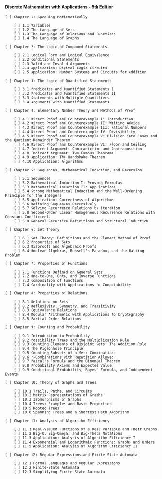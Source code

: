 #### Discrete Mathematics with Applications - 5th Edition

    [ ] Chapter 1: Speaking Mathematically
    
        [ ] 1.1 Variables
        [ ] 1.2 The Language of Sets
        [ ] 1.3 The Language of Relations and Functions
        [ ] 1.4 The Language of Graphs
        
    [ ] Chapter 2: The Logic of Compound Statements
    
        [ ] 2.1 Logical Form and Logical Equivalence
        [ ] 2.2 Conditional Statements
        [ ] 2.3 Valid and Invalid Arguments
        [ ] 2.4 Application: Digital Logic Circuits
        [ ] 2.5 Application: Number Systems and Circuits for Addition
        
    [ ] Chapter 3: The Logic of Quantified Statements
    
        [ ] 3.1 Predicates and Quantified Statements I
        [ ] 3.2 Predicates and Quantified Statements II
        [ ] 3.3 Statements with Multiple Quantifiers
        [ ] 3.4 Arguments with Quantified Statements
        
    [ ] Chapter 4: Elementary Number Theory and Methods of Proof
    
        [ ] 4.1 Direct Proof and Counterexample I: Introduction
        [ ] 4.2 Direct Proof and Counterexample II: Writing Advice
        [ ] 4.3 Direct Proof and Counterexample III: Rational Numbers
        [ ] 4.4 Direct Proof and Counterexample IV: Divisibility
        [ ] 4.5 Direct Proof and Counterexample V: Division into Cases and the Quotient-Remainder Theorem
        [ ] 4.6 Direct Proof and Counterexample VI: Floor and Ceiling
        [ ] 4.7 Indirect Argument: Contradiction and Contraposition
        [ ] 4.8 Indirect Argument: Two Famous Theorems
        [ ] 4.9 Application: The Handshake Theorem
        [ ] 4.10 Application: Algorithms
        
    [ ] Chapter 5: Sequences, Mathematical Induction, and Recursion
    
        [ ] 5.1 Sequences
        [ ] 5.2 Mathematical Induction I: Proving Formulas
        [ ] 5.3 Mathematical Induction II: Applications
        [ ] 5.4 Strong Mathematical Induction and the Well-Ordering Principle for the Integers
        [ ] 5.5 Application: Correctness of Algorithms
        [ ] 5.6 Defining Sequences Recursively
        [ ] 5.7 Solving Recurrence Relations by Iteration
        [ ] 5.8 Second-Order Linear Homogeneous Recurrence Relations with Constant Coefficients
        [ ] 5.9 General Recursive Definitions and Structural Induction
        
    [ ] Chapter 6: Set Theory
    
        [ ] 6.1 Set Theory: Definitions and the Element Method of Proof
        [ ] 6.2 Properties of Sets
        [ ] 6.3 Disproofs and Algebraic Proofs
        [ ] 6.4 Boolean Algebras, Russell's Paradox, and the Halting Problem
        
    [ ] Chapter 7: Properties of Functions
    
        [ ] 7.1 Functions Defined on General Sets
        [ ] 7.2 One-to-One, Onto, and Inverse Functions
        [ ] 7.3 Composition of Functions
        [ ] 7.4 Cardinality with Applications to Computability
        
    [ ] Chapter 8: Properties of Relations
    
        [ ] 8.1 Relations on Sets
        [ ] 8.2 Reflexivity, Symmetry, and Transitivity
        [ ] 8.3 Equivalence Relations
        [ ] 8.4 Modular Arithmetic with Applications to Cryptography
        [ ] 8.5 Partial Order Relations
        
    [ ] Chapter 9: Counting and Probability
    
        [ ] 9.1 Introduction to Probability
        [ ] 9.2 Possibility Trees and the Multiplication Rule
        [ ] 9.3 Counting Elements of Disjoint Sets: The Addition Rule
        [ ] 9.4 The Pigeonhole Principle
        [ ] 9.5 Counting Subsets of a Set: Combinations
        [ ] 9.6 r-Combinations with Repetition Allowed
        [ ] 9.7 Pascal's Formula and the Binomial Theorem
        [ ] 9.8 Probability Axioms and Expected Value
        [ ] 9.9 Conditional Probability, Bayes' Formula, and Independent Events
        
    [ ] Chapter 10: Theory of Graphs and Trees
    
        [ ] 10.1 Trails, Paths, and Circuits
        [ ] 10.2 Matrix Representations of Graphs
        [ ] 10.3 Isomorphisms of Graphs
        [ ] 10.4 Trees: Examples and Basic Properties
        [ ] 10.5 Rooted Trees
        [ ] 10.6 Spanning Trees and a Shortest Path Algorithm
        
    [ ] Chapter 11: Analysis of Algorithm Efficiency
    
        [ ] 11.1 Real-Valued Functions of a Real Variable and Their Graphs
        [ ] 11.2 Big-O, Big-Omega, and Big-Theta Notations
        [ ] 11.3 Application: Analysis of Algorithm Efficiency I
        [ ] 11.4 Exponential and Logarithmic Functions: Graphs and Orders
        [ ] 11.5 Application: Analysis of Algorithm Efficiency II
        
    [ ] Chapter 12: Regular Expressions and Finite-State Automata
    
        [ ] 12.1 Formal Languages and Regular Expressions
        [ ] 12.2 Finite-State Automata
        [ ] 12.3 Simplifying Finite-State Automata
